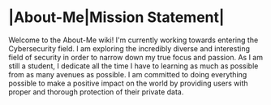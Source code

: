 # |About-Me|Mission Statement|
Welcome to the About-Me wiki! I'm currently working towards entering the Cybersecurity field. I am exploring the incredibly diverse and interesting field of security in order to narrow down my true focus and passion. As I am still a student, I dedicate all the time I have to learning as much as possible from as many avenues as possible. I am committed to doing everything possible to make a positive impact on the world by providing users with proper and thorough protection of their private data.
